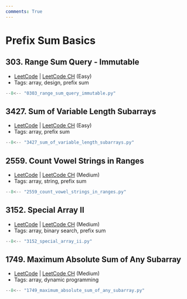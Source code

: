 ```yaml
---
comments: True
---
```


# Prefix Sum Basics

## 303. Range Sum Query -   Immutable

- [LeetCode](https://leetcode.com/problems/range-sum-query-immutable/) | [LeetCode CH](https://leetcode.cn/problems/range-sum-query-immutable/) (Easy)
-   Tags: array, design, prefix sum

```python title="303. Range Sum Query - Immutable"
--8<-- "0303_range_sum_query_immutable.py"
```

## 3427. Sum of Variable Length Subarrays

-   [LeetCode](https://leetcode.com/problems/sum-of-variable-length-subarrays/) | [LeetCode CH](https://leetcode.cn/problems/sum-of-variable-length-subarrays/) (Easy)
-   Tags: array, prefix sum

```python title="3427. Sum of Variable Length Subarrays"
--8<-- "3427_sum_of_variable_length_subarrays.py"
```

## 2559. Count Vowel Strings in Ranges

-   [LeetCode](https://leetcode.com/problems/count-vowel-strings-in-ranges/) | [LeetCode CH](https://leetcode.cn/problems/count-vowel-strings-in-ranges/) (Medium)
-   Tags: array, string, prefix sum

```python title="2559. Count Vowel Strings in Ranges"
--8<-- "2559_count_vowel_strings_in_ranges.py"
```

## 3152. Special Array II

-   [LeetCode](https://leetcode.com/problems/special-array-ii/) | [LeetCode CH](https://leetcode.cn/problems/special-array-ii/) (Medium)
-   Tags: array, binary search, prefix sum

```python title="3152. Special Array II"
--8<-- "3152_special_array_ii.py"
```

## 1749. Maximum Absolute Sum of Any Subarray

-   [LeetCode](https://leetcode.com/problems/maximum-absolute-sum-of-any-subarray/) | [LeetCode CH](https://leetcode.cn/problems/maximum-absolute-sum-of-any-subarray/) (Medium)
-   Tags: array, dynamic programming

```python title="1749. Maximum Absolute Sum of Any Subarray"
--8<-- "1749_maximum_absolute_sum_of_any_subarray.py"
```
